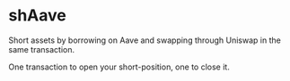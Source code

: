 # shAave

Short assets by borrowing on Aave and swapping through Uniswap in the same transaction.

One transaction to open your short-position, one to close it.
